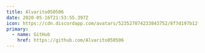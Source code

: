 ```yaml
---
title: Alvarito050506
date: 2020-05-16T21:53:55.397Z
icon: https://cdn.discordapp.com/avatars/523527074233843752/8f7d197b12ff0ef6ca169745f8cb0c35.png
primary:
  - name: GitHub
    href: https://github.com/Alvarito050506
---
```

